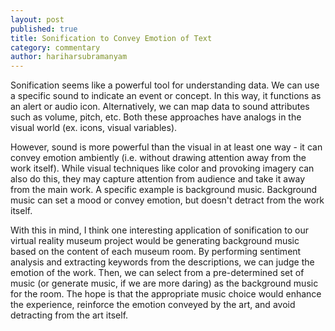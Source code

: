 ```yaml
---
layout: post
published: true
title: Sonification to Convey Emotion of Text
category: commentary
author: hariharsubramanyam
---
```


Sonification seems like a powerful tool for understanding data. We can use a specific sound to indicate an event or concept. In this way, it functions as an alert or audio icon. Alternatively, we can map data to sound attributes such as volume, pitch, etc. Both these approaches have analogs in the visual world (ex. icons, visual variables). 

However, sound is more powerful than the visual in at least one way - it can convey emotion ambiently (i.e. without drawing attention away from the work itself). While visual techniques like color and provoking imagery can also do this, they may capture attention from audience and take it away from the main work. A specific example is background music. Background music can set a mood or convey emotion, but doesn't detract from the work itself.

With this in mind, I think one interesting application of sonification to our virtual reality museum project would be generating background music based on the content of each museum room. By performing sentiment analysis and extracting keywords from the descriptions, we can judge the emotion of the work. Then, we can select from a pre-determined set of music (or generate music, if we are more daring) as the background music for the room. The hope is that the appropriate music choice would enhance the experience, reinforce the emotion conveyed by the art, and avoid detracting from the art itself.